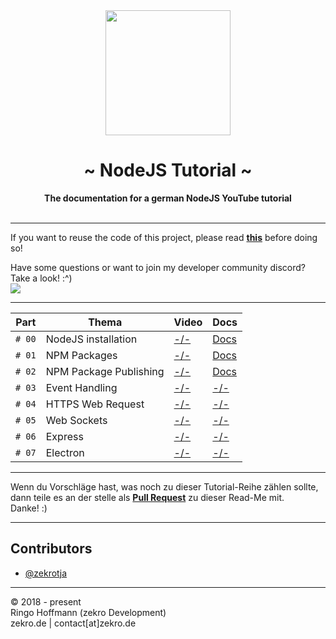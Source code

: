  <div align="center">
     <img src="https://zekro.de/src/nodejs_logo.png" width="200"/>
     <h1>~ NodeJS Tutorial ~</h1>
     <strong>The documentation for a german NodeJS YouTube tutorial</strong><br><br>
 </div>

---

If you want to reuse the code of this project, please read **[this](http://s.zekro.de/codepolicy)** before doing so!

Have some questions or want to join my developer community discord? Take a look! :^)
<br/><a href="http://discord.zekro.de"><img src="https://discordapp.com/api/guilds/307084334198816769/embed.png"/></a>

----

 Part | Thema | Video | Docs
------|-------|-------|------
`# 00` | NodeJS installation         | [-/-]() | [Docs](https://github.com/zekroTutorials/NodeJSTutorial/tree/master/00-installation)
`# 01` | NPM Packages                | [-/-]() | [Docs](https://github.com/zekroTutorials/NodeJSTutorial/tree/master/01-npmpackages)
`# 02` | NPM Package Publishing      | [-/-]() | [Docs](https://github.com/zekroTutorials/NodeJSTutorial/tree/master/02-npmpublish)
`# 03` | Event Handling              | [-/-]() | [-/-]()
`# 04` | HTTPS Web Request           | [-/-]() | [-/-]()
`# 05` | Web Sockets                 | [-/-]() | [-/-]()
`# 06` | Express                     | [-/-]() | [-/-]()
`# 07` | Electron                    | [-/-]() | [-/-]()

---

Wenn du Vorschläge hast, was noch zu dieser Tutorial-Reihe zählen sollte, dann teile es an der stelle als [**Pull Request**](https://github.com/zekroTutorials/NodeJSTutorial/pulls) zu dieser Read-Me mit.  
Danke! :)

---

## Contributors

- [@zekrotja](https://github.com/zekrotja)

---

© 2018 - present  
Ringo Hoffmann (zekro Development)  
zekro.de | contact[at]zekro.de
